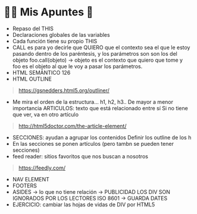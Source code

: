 # 🙋🏻 Mis Apuntes 📝

* Repaso del THIS
* Declaraciones globales de las variables
* Cada función tiene su propio THIS
* CALL es para yo decirle que QUIERO que el contexto sea el que le estoy pasando dentro de los paréntesis, y los parámetros son son los del objeto
foo.call(objeto) -> objeto es el contexto que quiero que tome y foo es el objeto al que le voy a pasar los parámetros.
* HTML SEMÁNTICO 126
* HTML OUTLINE
> https://gsnedders.html5.org/outliner/

* Me mira el orden de la estructura… h1, h2, h3.. De mayor a menor importancia
ARTICULOS: texto que está relacionado entre sí
Si no tiene que ver, va en otro artículo
> http://html5doctor.com/the-article-element/
* SECCIONES: ayudan a agrupar los contenidos
Definir los outline de los h
* En las secciones se ponen artículos (pero tambn se pueden tener secciones)
* feed reader: sitios favoritos que nos buscan a nosotros
>https://feedly.com/
* NAV ELEMENT
* FOOTERS
* ASIDES -> lo que no tiene relación -> PUBLICIDAD
LOS DIV SON IGNORADOS POR LOS LECTORES
ISO 8601 -> GUARDA DATES
* EJERCICIO: cambiar las hojas de vidas de DIV por HTML5
